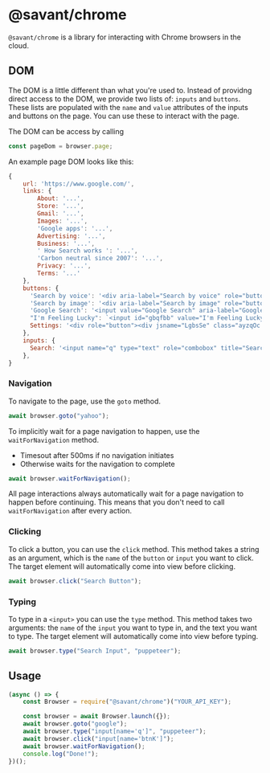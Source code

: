 # @savant/chrome
`@savant/chrome` is a library for interacting with Chrome browsers in the cloud.

## DOM
The DOM is a little different than what you're used to. Instead of providng direct access to the DOM, we provide two lists of: `inputs` and `buttons`. These lists are populated with the `name` and `value` attributes of the inputs and buttons on the page. You can use these to interact with the page.

The DOM can be access by calling
```javascript
const pageDom = browser.page;
```

An example page DOM looks like this:
```javascript
{
    url: 'https://www.google.com/',
    links: {
        About: '...',
        Store: '...',
        Gmail: '...',
        Images: '...',
        'Google apps': '...',
        Advertising: '...',
        Business: '...',
        ' How Search works ': '...',
        'Carbon neutral since 2007': '...',
        Privacy: '...',
        Terms: '...'
    },
    buttons: {
      'Search by voice': '<div aria-label="Search by voice" role="button"></div>',
      'Search by image': '<div aria-label="Search by image" role="button"></div>',
      'Google Search': '<input value="Google Search" aria-label="Google Search" name="btnK" role="button" type="submit">',
      "I'm Feeling Lucky": `<input id="gbqfbb" value="I'm Feeling Lucky" aria-label="I'm Feeling Lucky" name="btnI" role="button" type="submit">`,
      Settings: '<div role="button"><div jsname="LgbsSe" class="ayzqOc pHiOh" aria-controls="_SuK8Y_LhD7HY5NoP-dqZ6Aw_1" aria-haspopup="true">Settings</div></div>'
    },
    inputs: {
      Search: '<input name="q" type="text" role="combobox" title="Search" value="" aria-label="Search">'
    },
}
```

### Navigation
To navigate to the page, use the `goto` method.
```javascript
await browser.goto("yahoo");
```

To implicitly wait for a page navigation to happen, use the `waitForNavigation` method.
 * Timesout after 500ms if no navigation initiates
 * Otherwise waits for the navigation to complete
```javascript
await browser.waitForNavigation();
```

All page interactions always automatically wait for a page navigation to happen before continuing. This means that you don't need to call `waitForNavigation` after every action.

### Clicking
To click a button, you can use the `click` method. This method takes a string as an argument, which is the `name` of the `button` or `input` you want to click. The target element will automatically come into view before clicking.
```javascript
await browser.click("Search Button");
```

### Typing
To type in a `<input>` you can use the `type` method. This method takes two arguments: the `name` of the `input` you want to type in, and the text you want to type. The target element will automatically come into view before typing.
```javascript
await browser.type("Search Input", "puppeteer");
```


## Usage
```javascript
(async () => {
    const Browser = require("@savant/chrome")("YOUR_API_KEY");

    const browser = await Browser.launch({});
    await browser.goto("google");
    await browser.type("input[name='q']", "puppeteer");
    await browser.click("input[name='btnK']");
    await browser.waitForNavigation();
    console.log("Done!");
})();
```